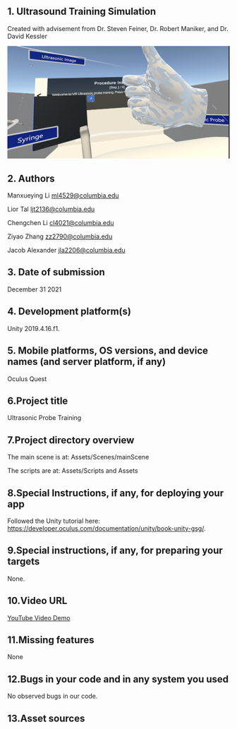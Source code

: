 ## 1. Ultrasound Training Simulation

Created with advisement from Dr. Steven Feiner, Dr. Robert Maniker, and Dr. David Kessler


![yayy](yayy.png)

## 2. Authors

Manxueying Li
ml4529@columbia.edu

Lior Tal
ljt2136@columbia.edu

Chengchen Li
cl4021@columbia.edu

Ziyao Zhang
zz2790@columbia.edu

Jacob Alexander
jla2206@columbia.edu

## 3. Date of submission

December 31 2021

## 4. Development platform(s)

Unity 2019.4.16.f1.

## 5. Mobile platforms, OS versions, and device names (and server platform, if any)

Oculus Quest

## 6.Project title

Ultrasonic Probe Training

## 7.Project directory overview
The main scene is at: Assets/Scenes/mainScene

The scripts are at: Assets/Scripts and Assets


## 8.Special Instructions, if any, for deploying your app

Followed the Unity tutorial here: https://developer.oculus.com/documentation/unity/book-unity-gsg/.

## 9.Special instructions, if any, for preparing your targets

None.

## 10.Video URL
[YouTube Video Demo](https://m.youtube.com/watch?v=Vi_FTKmmF_0)


## 11.Missing features

None

## 12.Bugs in your code and in any system you used
No observed bugs in our code.

## 13.Asset sources


